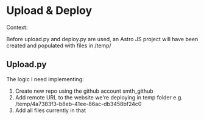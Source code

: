# Upload & Deploy

Context:

Before upload.py and deploy.py are used, an Astro JS project will have been created and populated with files in /temp/<UUID>

## Upload.py
The logic I need implementing:
1. Create new repo using the github account smth_github
2. Add remote URL to the website we're deploying in temp folder e.g. /temp/4a7383f3-b8eb-41ee-86ac-db3458bf24c0
3. Add all files currently in that 